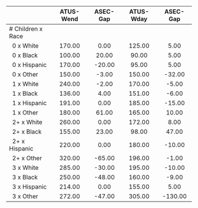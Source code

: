 
|                      |    ATUS-Wend |     ASEC-Gap |    ATUS-Wday |     ASEC-Gap |
| -------------------- | :----------: | :----------: | :----------: | :----------: |
| # Children x Race    |              |              |              |              |
| &nbsp;&nbsp;0 x White |       170.00 |         0.00 |       125.00 |         5.00 |
| &nbsp;&nbsp;0 x Black |       100.00 |        20.00 |        90.00 |         5.00 |
| &nbsp;&nbsp;0 x Hispanic |       170.00 |       -20.00 |        95.00 |         5.00 |
| &nbsp;&nbsp;0 x Other |       150.00 |        -3.00 |       150.00 |       -32.00 |
| &nbsp;&nbsp;1 x White |       240.00 |        -2.00 |       170.00 |        -5.00 |
| &nbsp;&nbsp;1 x Black |       136.00 |         4.00 |       151.00 |        -6.00 |
| &nbsp;&nbsp;1 x Hispanic |       191.00 |         0.00 |       185.00 |       -15.00 |
| &nbsp;&nbsp;1 x Other |       180.00 |        61.00 |       165.00 |        10.00 |
| &nbsp;&nbsp;2+ x White |       260.00 |         0.00 |       172.00 |         8.00 |
| &nbsp;&nbsp;2+ x Black |       155.00 |        23.00 |        98.00 |        47.00 |
| &nbsp;&nbsp;2+ x Hispanic |       220.00 |         0.00 |       180.00 |       -10.00 |
| &nbsp;&nbsp;2+ x Other |       320.00 |       -65.00 |       196.00 |        -1.00 |
| &nbsp;&nbsp;3 x White |       285.00 |       -30.00 |       195.00 |       -10.00 |
| &nbsp;&nbsp;3 x Black |       250.00 |       -48.00 |       160.00 |        -9.00 |
| &nbsp;&nbsp;3 x Hispanic |       214.00 |         0.00 |       155.00 |         5.00 |
| &nbsp;&nbsp;3 x Other |       272.00 |       -47.00 |       305.00 |      -130.00 |

